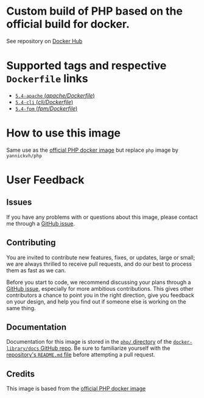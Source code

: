 # Custom build of PHP based on the official build for docker.

See repository on [Docker Hub](https://hub.docker.com/repository/docker/yannickvh/php)

# Supported tags and respective `Dockerfile` links

- [ `5.4-apache` (*apache/Dockerfile*)](https://github.com/yvh/docker-php/blob/5.4/apache/Dockerfile)
- [ `5.4-cli` (*cli/Dockerfile*)](https://github.com/yvh/docker-php/blob/5.4/cli/Dockerfile)
- [ `5.4-fpm` (*fpm/Dockerfile*)](https://github.com/yvh/docker-php/blob/5.4/fpm/Dockerfile)

# How to use this image

Same use as the [official PHP docker image](https://hub.docker.com/_/php/) but replace `php` image by `yannickvh/php`

# User Feedback

## Issues

If you have any problems with or questions about this image, please contact me through a [GitHub issue](https://github.com/yvh/docker-php/issues).

## Contributing

You are invited to contribute new features, fixes, or updates, large or small; we are always thrilled to receive pull requests, and do our best to process them as fast as we can.

Before you start to code, we recommend discussing your plans through a [GitHub issue](https://github.com/docker-library/php/issues), especially for more ambitious contributions. This gives other contributors a chance to point you in the right direction, give you feedback on your design, and help you find out if someone else is working on the same thing.

## Documentation

Documentation for this image is stored in the [`php/` directory](https://github.com/docker-library/docs/tree/master/php) of the [`docker-library/docs` GitHub repo](https://github.com/docker-library/docs). Be sure to familiarize yourself with the [repository's `README.md` file](https://github.com/docker-library/docs/blob/master/README.md) before attempting a pull request.

## Credits

This image is based from the [official PHP docker image](https://hub.docker.com/_/php/)
